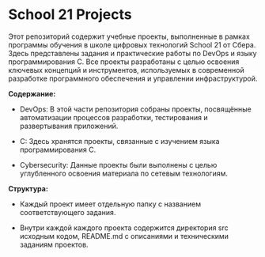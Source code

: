 # School 21 Projects
Этот репозиторий содержит учебные проекты, выполненные в рамках программы обучения в школе цифровых технологий School 21 от Сбера. Здесь представлены задания и практические работы по DevOps и языку программирования C. Все проекты разработаны с целью освоения ключевых концепций и инструментов, используемых в современной разработке программного обеспечения и управлении инфраструктурой.

**Содержание:**

- DevOps: В этой части репозитория собраны проекты, посвящённые автоматизации процессов разработки, тестирования и развертывания приложений.

- C: Здесь хранятся проекты, связанные с изучением языка программирования C.

- Cybersecurity: Данные проекты были выполнены с целью углубленного освоения материала по сетевым технологиям. 

**Структура:**

- Каждый проект имеет отдельную папку с названием соответствующего задания.

- Внутри каждой каждого проекта содержится директория src исходным кодом, README.md с описаниями и техническими заданиям проектов.
